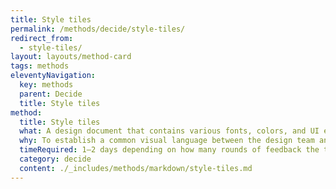 ```yaml
---
title: Style tiles
permalink: /methods/decide/style-tiles/
redirect_from:
  - style-tiles/
layout: layouts/method-card
tags: methods
eleventyNavigation:
  key: methods
  parent: Decide
  title: Style tiles
method:
  title: Style tiles
  what: A design document that contains various fonts, colors, and UI elements that communicate the visual brand direction for a website or application.
  why: To establish a common visual language between the design team and stakeholders. It also acts as a collaboration artifact that both the design team and stakeholders can use to contribute to the final design direction.
  timeRequired: 1–2 days depending on how many rounds of feedback the team offers
  category: decide
  content: ./_includes/methods/markdown/style-tiles.md
---
```

